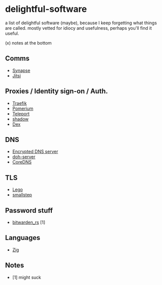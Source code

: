 # delightful-software
a list of delightful software (maybe), because I keep forgetting what things are called. mostly vetted for idiocy and usefulness, perhaps you'll find it useful.

(x) notes at the bottom

## Comms
 * [Synapse](https://github.com/matrix-org/synapse)
 * [Jitsi](https://jitsi.org)

## Proxies / Identity sign-on / Auth.
 * [Traefik](https://traefik.io)
 * [Pomerium](https://www.pomerium.io)
 * [Teleport](https://goteleport.com)
 * [shadow](https://github.com/imgk/shadow)
 * [Dex](https://github.com/dexidp/dex)

## DNS
 * [Encrypted DNS server](https://github.com/jedisct1/encrypted-dns-server)
 * [doh-server](https://github.com/jedisct1/doh-server)
 * [CoreDNS](https://coredns.io/)

## TLS
 * [Lego](https://github.com/go-acme/lego)
 * [smallstep](https://github.com/smallstep/certificates)

## Password stuff
 * [bitwarden_rs](https://github.com/dani-garcia/bitwarden_rs) [1]

## Languages
 * [Zig](https://github.com/ziglang/zig)

## Notes
 * [1] might suck
